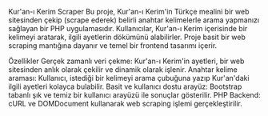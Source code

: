 
Kur'an-ı Kerim Scraper
Bu proje, Kur'an-ı Kerim'in Türkçe mealini bir web sitesinden çekip (scrape ederek) belirli anahtar kelimelerle arama yapmanızı sağlayan bir PHP uygulamasıdır. Kullanıcılar, Kur'an-ı Kerim içerisinde bir kelimeyi aratarak, ilgili ayetlerin dökümünü alabilirler. Proje basit bir web scraping mantığına dayanır ve temel bir frontend tasarımı içerir.

Özellikler
Gerçek zamanlı veri çekme: Kur'an-ı Kerim'in ayetleri, bir web sitesinden anlık olarak çekilir ve dinamik olarak işlenir.
Anahtar kelime araması: Kullanıcı, istediği bir kelimeyi arama çubuğuna yazıp Kur'an'daki ilgili ayetleri kolayca bulabilir.
Basit ve kullanıcı dostu arayüz: Bootstrap tabanlı şık ve temiz bir kullanıcı arayüzü ile sonuçlar gösterilir.
PHP Backend: cURL ve DOMDocument kullanarak web scraping işlemi gerçekleştirilir.

